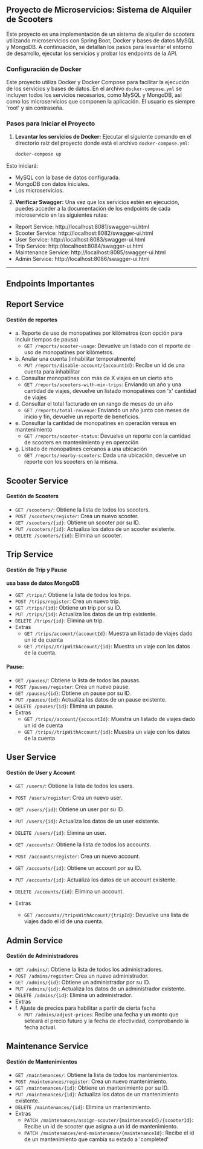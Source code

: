 ## Proyecto de Microservicios: Sistema de Alquiler de Scooters
 Este proyecto es una implementación de un sistema de alquiler de scooters utilizando microservicios con Spring Boot, Docker y bases de datos MySQL y MongoDB. A continuación, se detallan los pasos para levantar el entorno de desarrollo, ejecutar los servicios y probar los endpoints de la API.

### Configuración de Docker
Este proyecto utiliza Docker y Docker Compose para facilitar la ejecución de los servicios y bases de datos. En el archivo `docker-compose.yml` se incluyen todos los servicios necesarios, como MySQL y MongoDB, así como los microservicios que componen la aplicación. El usuario es siempre 'root' y sin contraseña.

### **Pasos para Iniciar el Proyecto**

1. **Levantar los servicios de Docker:**
   Ejecutar el siguiente comando en el directorio raíz del proyecto donde está el archivo `docker-compose.yml`:

   ```bash
   docker-compose up

Esto iniciará:

+ MySQL con la base de datos configurada.
+ MongoDB con datos iniciales.
+ Los microservicios.
  
2. **Verificar Swagger:** Una vez que los servicios estén en ejecución, puedes acceder a la documentación de los endpoints de cada microservicio en las siguientes rutas:
+ Report Service: http://localhost:8081/swagger-ui.html
+ Scooter Service: http://localhost:8082/swagger-ui.html
+ User Service: http://localhost:8083/swagger-ui.html
+ Trip Service: http://localhost:8084/swagger-ui.html
+ Maintenance Service: http://localhost:8085/swagger-ui.html
+ Admin Service: http://localhost:8086/swagger-ui.html
---
## Endpoints Importantes

 ## Report Service
 #### Gestión de reportes
+ a. Reporte de uso de monopatines por kilómetros (con opción para incluir tiempos de pausa)
  + `GET /reports/scooter-usage`: Devuelve un listado con el reporte de uso de monopatines por kilómetros.
+ b. Anular una cuenta (inhabilitar temporalmente)
  + `PUT /reports/disable-account/{accountId}`: Recibe un id de una cuenta para inhabilitar
+ c. Consultar monopatines con más de X viajes en un cierto año
  + `GET /reports/scooters-with-min-trips`: Enviando un año y una cantidad de viajes, devuelve un listado monopatines con 'x' cantidad de viajes
+ d. Consultar el total facturado en un rango de meses de un año
  + `GET /reports/total-revenue`: Enviando un año junto con meses de inicio y fin, devuelve un reporte de beneficios.
+ e. Consultar la cantidad de monopatines en operación versus en mantenimiento
  + `GET /reports/scooter-status`: Devuelve un reporte con la cantidad de scooters en mantenimiento y en operación
+ g. Listado de monopatines cercanos a una ubicación
  + `GET /reports/nearby-scooters`: Dada una ubicación, devuelve un reporte con los scooters en la misma.

 ## Scooter Service
 #### Gestión de Scooters

  + `GET /scooters/`: Obtiene la lista de todos los scooters.
  + `POST /scooters/register`: Crea un nuevo scooter.
  + `GET /scooters/{id}`: Obtiene un scooter por su ID.
  + `PUT /scooters/{id}`: Actualiza los datos de un scooter existente.
  + `DELETE /scooters/{id}`: Elimina un scooter.
 
 ## Trip Service
 #### Gestión de Trip y Pause
  **usa base de datos MongoDB**
  + `GET /trips/`: Obtiene la lista de todos los trips.
  + `POST /trips/register`: Crea un nuevo trip.
  + `GET /trips/{id}`: Obtiene un trip por su ID.
  + `PUT /trips/{id}`: Actualiza los datos de un trip existente.
  + `DELETE /trips/{id}`: Elimina un trip.
+ Extras
  + `GET /trips/account/{accountId}`: Muestra un listado de viajes dado un id de cuenta
  + `GET /trips//tripWithAccount/{id}`: Muestra un viaje con los datos de la cuenta.

#### Pause:
  + `GET /pauses/`: Obtiene la lista de todos las pausas.
  + `POST /pauses/register`: Crea un nuevo pause.
  + `GET /pauses/{id}`: Obtiene un pause por su ID.
  + `PUT /pauses/{id}`: Actualiza los datos de un pause existente.
  + `DELETE /pauses/{id}`: Elimina un pause.
+ Extras
   + `GET /trips//account/{accountId}`: Muestra un listado de viajes dado un id de cuenta
   + `GET /trips//tripWithAccount/{id}`: Muestra un viaje con los datos de la cuenta

## User Service
 #### Gestión de User y Account

  + `GET /users/`: Obtiene la lista de todos los users.
  + `POST /users/register`: Crea un nuevo user.
  + `GET /users/{id}`: Obtiene un user por su ID.
  + `PUT /users/{id}`: Actualiza los datos de un user existente.
  + `DELETE /users/{id}`: Elimina un user.

  + `GET /accounts/`: Obtiene la lista de todos los accounts.
  + `POST /accounts/register`: Crea un nuevo account.
  + `GET /accounts/{id}`: Obtiene un account por su ID.
  + `PUT /accounts/{id}`: Actualiza los datos de un account existente.
  + `DELETE /accounts/{id}`: Elimina un account.
+ Extras
  + `GET /accounts//tripsWithAccount/{tripId}`: Devuelve una lista de viajes dado el id de una cuenta.

 ## Admin Service
 #### Gestión de Administradores

  + `GET /admins/`: Obtiene la lista de todos los administradores.
  + `POST /admins/register`: Crea un nuevo administrador.
  + `GET /admins/{id}`: Obtiene un administrador por su ID.
  + `PUT /admins/{id}`: Actualiza los datos de un administrador existente.
  + `DELETE /admins/{id}`: Elimina un administrador.
+ Extras 
+ f. Ajuste de precios para habilitar a partir de cierta fecha
  + `PUT /admins/adjust-prices`: Recibe una fecha y un monto que seteará el precio futuro y la fecha de efectividad, comprobando la fecha actual.
 
 ## Maintenance Service
 #### Gestión de Mantenimientos

  + `GET /maintenances/`: Obtiene la lista de todos los mantenimientos.
  + `POST /maintenances/register`: Crea un nuevo mantenimiento.
  + `GET /maintenances/{id}`: Obtiene un mantenimiento por su ID.
  + `PUT /maintenances/{id}`: Actualiza los datos de un mantenimiento existente.
  + `DELETE /maintenances/{id}`: Elimina un mantenimiento.
+ Extras
  + `PATCH /maintenances/assign-scouter/{maintenanceId}/{scooterId}`: Recibe un id de scooter que asigna a un id de mantenimiento.
  + `PATCH /maintenances/end-maintenance/{maintenanceId}`: Recibe el id de un mantenimiento que cambia su estado a 'completed'

 


